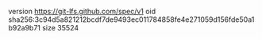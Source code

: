 version https://git-lfs.github.com/spec/v1
oid sha256:3c94d5a821212bcdf7de9493ec011784858fe4e271059d156fde50a1b92a9b71
size 35524
